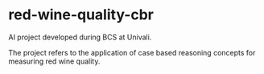 # red-wine-quality-cbr

AI project developed during BCS at Univali.

The project refers to the application of case based reasoning concepts for measuring red wine quality.
